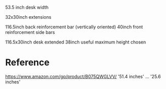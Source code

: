 53.5 inch desk width

32x30inch extensions

116.5inch back reinforcement bar (vertically oriented)
40inch front reinforcement side bars


116.5x30inch desk extended
38inch useful maximum height chosen



# Reference

https://www.amazon.com/gp/product/B075QWGLVV/
	'51.4 inches' ... '25.6 inches'


